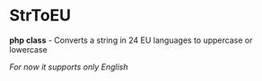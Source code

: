 # StrToEU
<b>php class</b> - Converts a string in 24 EU languages to uppercase or lowercase

<i>For now it supports only English</i>
